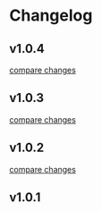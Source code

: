 # Changelog


## v1.0.4

[compare changes](https://github.com/dgsqre/nuxt-lightbox/compare/v1.0.3...v1.0.4)

## v1.0.3

[compare changes](https://github.com/dgsqre/nuxt-lightbox/compare/v1.0.2...v1.0.3)

## v1.0.2

[compare changes](https://github.com/dgsqre/nuxt-lightbox/compare/v1.0.1...v1.0.2)

## v1.0.1

